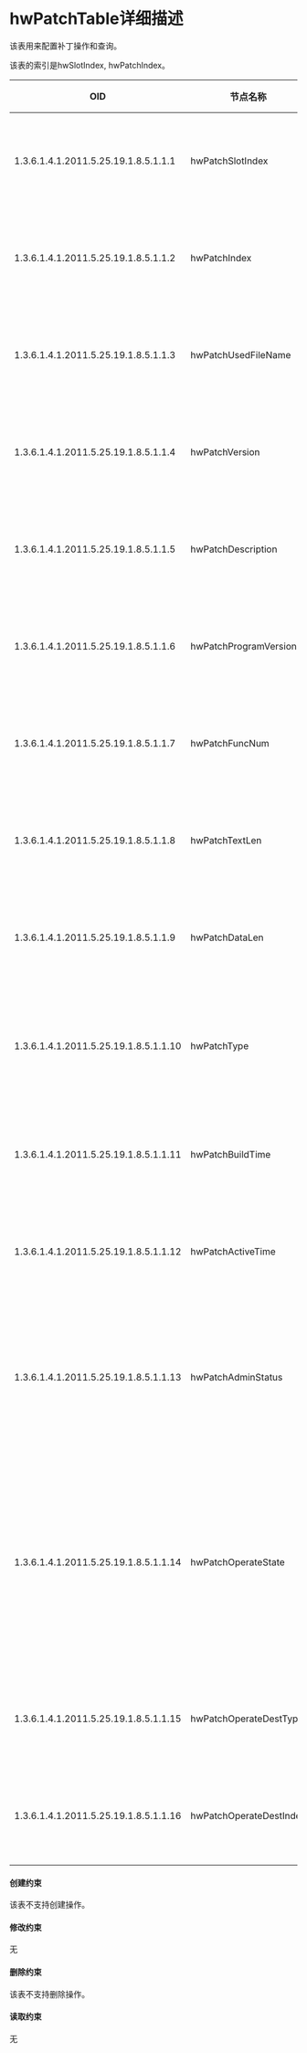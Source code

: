 # hwPatchTable详细描述

该表用来配置补丁操作和查询。

该表的索引是hwSlotIndex, hwPatchIndex。

| OID                                   | 节点名称                | 数据类型                                                                           | 最大访问权限   | 含义                                                                                                                                                                                                                         | 实现规格                |
| ------------------------------------- | ----------------------- | ---------------------------------------------------------------------------------- | -------------- | ---------------------------------------------------------------------------------------------------------------------------------------------------------------------------------------------------------------------------- | ----------------------- |
| 1.3.6.1.4.1.2011.5.25.19.1.8.5.1.1.1  | hwPatchSlotIndex        | Integer32                                                                          | not-accessible | 插槽索引。                                                                                                                                                                                                                   | 实现与MIB文件定义一致。 |
| 1.3.6.1.4.1.2011.5.25.19.1.8.5.1.1.2  | hwPatchIndex            | Unsigned32                                                                         | not-accessible | 补丁索引。                                                                                                                                                                                                                   | 实现与MIB文件定义一致。 |
| 1.3.6.1.4.1.2011.5.25.19.1.8.5.1.1.3  | hwPatchUsedFileName     | DisplayString                                                                      | read-only      | 补丁文件名字。                                                                                                                                                                                                               | 实现与MIB文件定义一致。 |
| 1.3.6.1.4.1.2011.5.25.19.1.8.5.1.1.4  | hwPatchVersion          | DisplayString                                                                      | read-only      | 补丁文件版本。                                                                                                                                                                                                               | 实现与MIB文件定义一致。 |
| 1.3.6.1.4.1.2011.5.25.19.1.8.5.1.1.5  | hwPatchDescription      | DisplayString                                                                      | read-only      | 补丁描述。                                                                                                                                                                                                                   | 实现与MIB文件定义一致。 |
| 1.3.6.1.4.1.2011.5.25.19.1.8.5.1.1.6  | hwPatchProgramVersion   | DisplayString                                                                      | read-only      | 主机软件的版本号。                                                                                                                                                                                                           | 实现与MIB文件定义一致。 |
| 1.3.6.1.4.1.2011.5.25.19.1.8.5.1.1.7  | hwPatchFuncNum          | Integer32                                                                          | read-only      | 补丁包含的功能个数。                                                                                                                                                                                                         | 实现与MIB文件定义一致。 |
| 1.3.6.1.4.1.2011.5.25.19.1.8.5.1.1.8  | hwPatchTextLen          | Integer32                                                                          | read-only      | 补丁编码长度。                                                                                                                                                                                                               | 实现与MIB文件定义一致。 |
| 1.3.6.1.4.1.2011.5.25.19.1.8.5.1.1.9  | hwPatchDataLen          | Integer32                                                                          | read-only      | 补丁文件数据长度。                                                                                                                                                                                                           | 实现与MIB文件定义一致。 |
| 1.3.6.1.4.1.2011.5.25.19.1.8.5.1.1.10 | hwPatchType             | INTEGER { hotCommon(1), hotTemporary(2), coolCommon(3) ,coolTemporary(4)}          | read-only      | 补丁类型。hotCommon(1): 热补丁。hotTemporary(2): 临时热补丁。coolCommon(3): 冷补丁。coolTemporary(4): 临时冷补丁。                                                                                                           | 实现与MIB文件定义一致。 |
| 1.3.6.1.4.1.2011.5.25.19.1.8.5.1.1.11 | hwPatchBuildTime        | DateAndTime                                                                        | read-only      | 补丁创建时间。                                                                                                                                                                                                               | 实现与MIB文件定义一致。 |
| 1.3.6.1.4.1.2011.5.25.19.1.8.5.1.1.12 | hwPatchActiveTime       | DateAndTime                                                                        | read-only      | 补丁生效时间。                                                                                                                                                                                                               | 实现与MIB文件定义一致。 |
| 1.3.6.1.4.1.2011.5.25.19.1.8.5.1.1.13 | hwPatchAdminStatus      | INTEGER { run (1), active(2), deactive (3), delete (4)}                            | read-write     | 补丁操作状态：run (1)表示将补丁状态变为运行（run）状态；active(2) 表示将补丁状态变为激活（active）状态；deactive (3)表示将补丁状态变为去激活（deactive）状态；delete (4) 表示将补丁删除。                                    | 实现与MIB文件定义一致。 |
| 1.3.6.1.4.1.2011.5.25.19.1.8.5.1.1.14 | hwPatchOperateState     | INTEGER { patchRunning(1), patchActive(2), patchDeactive (3), patchDeleting（4） } | read-only      | 补丁运行状态：patchRunning(1)表示当前补丁运行状态为运行态（running）；patchActive(2)表示当前补丁运行状态为激活态（active）；patchDeactive(3)表示当前补丁运行状态为未激活态（deactive）；patchDeleting(4)表示当前补丁被删除。 | 实现与MIB文件定义一致。 |
| 1.3.6.1.4.1.2011.5.25.19.1.8.5.1.1.15 | hwPatchOperateDestType  | INTEGER { all(1), slave(2),slot(3),chassis(4),unused(5)}                           | read-create    | 补丁操作类型。                                                                                                                                                                                                               | 实现与MIB文件定义一致。 |
| 1.3.6.1.4.1.2011.5.25.19.1.8.5.1.1.16 | hwPatchOperateDestIndex | DisplayString                                                                      | read-create    | 补丁操作索引。                                                                                                                                                                                                               | 实现与MIB文件定义一致。 |

#### 创建约束

该表不支持创建操作。

#### 修改约束

无

#### 删除约束

该表不支持删除操作。

#### 读取约束

无